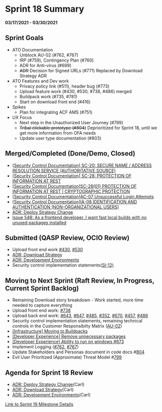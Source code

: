# Sprint 18 Summary
**03/17/2021 - 03/30/2021**

## Sprint Goals

- ATO Documentation
  - Unblock AU-02 (#762, #767)
  - IRP (#759), Contingency Plan (#760)
  - ADR for Anti-virus (#699)
  - ~~ADR~~ Decision for Signed URLs (#771) Replaced by Download Strategy ADR
- ATO Features and Dev work
  - Privacy policy link (#511), header bug (#773)
  - Upload feature work (#430, #530, #738, #486) merged
  - Buildpack work (#735, #781)
  - Start on download front end (#416)
- Spikes
  - Plan for integrating ACF AMS (#751)
- UX Focus
  - Next step in the Unauthorized User Journey (#799)
  - ~~Tribal clickable prototype (#804)~~ Deprioritized for Sprint 18, until we get more information from OFA needs
  - Update user type documentation (#803)


## Merged/Completed (Done/Demo, Closed)
- [[Security Control Documentation] SC-20: SECURE NAME / ADDRESS RESOLUTION SERVICE (AUTHORITATIVE SOURCE)](https://github.com/raft-tech/TANF-app/issues/708) 
- [[Security Control Documentation] SC-28: PROTECTION OF INFORMATION AT REST](https://github.com/raft-tech/TANF-app/issues/709)
- [[Security Control Documentation]SC-28(01) PROTECTION OF INFORMATION AT REST | CRYPTOGRAPHIC PROTECTION](https://github.com/raft-tech/TANF-app/issues/710)
- [[Security Control Documentation]AC-07 Unsuccessful Login Attempts](https://github.com/raft-tech/TANF-app/issues/656)
- [[Security Control Documentation]IA-08 IDENTIFICATION AND AUTHENTICATION (NON-ORGANIZATIONAL USERS)](https://github.com/raft-tech/TANF-app/issues/712)
- [ADR: Deploy Strategy Change](https://github.com/raft-tech/TANF-app/pull/823)
- [Issue 548: As a frontend developer, I want fast local builds with no unused packages installed](https://github.com/raft-tech/TANF-app/issues/548)


## Submitted (QASP Review, OCIO Review)

- Upload front end work [#430](https://github.com/raft-tech/TANF-app/issues/430), [#530](https://github.com/raft-tech/TANF-app/issues/530)
- [ADR: Download Strategy](https://github.com/raft-tech/TANF-app/pull/821)
- [ADR: Development Environments](https://github.com/raft-tech/TANF-app/pull/825) 
- Security control implementation statements([SI-12)](https://github.com/raft-tech/TANF-app/issues/788)


## Moving to Next Sprint (Raft Review, In Progress, Current Sprint Backlog)
- Remaining Download story breakdown - Work started, more time needed to capture everything
- Upload front end work: [#738](https://github.com/raft-tech/TANF-app/issues/738)
- Upload back end work: [#643](https://github.com/raft-tech/TANF-app/issues/643), [#647](https://github.com/raft-tech/TANF-app/issues/647), [#485](https://github.com/raft-tech/TANF-app/issues/485), [#352](https://github.com/raft-tech/TANF-app/issues/352), [#670](https://github.com/raft-tech/TANF-app/issues/670), [#457](https://github.com/raft-tech/TANF-app/issues/457), [#486](https://github.com/raft-tech/TANF-app/issues/486)
- Security control implementation statements, remaining technical controls in the Customer Responsibilty Matrix ([AU-02](https://github.com/raft-tech/TANF-app/issues/632))
- [[Infrastructure] Moving to Buildpacks](https://github.com/raft-tech/TANF-app/issues/781)
- [[Developer Experience] Remove unnecessary packages](https://github.com/raft-tech/TANF-app/issues/548)
- [[Developer Experience] Ability to run on windows #673](https://github.com/raft-tech/TANF-app/issues/673)
- Implement Logging ([#762](https://github.com/raft-tech/TANF-app/issues/762), [#767](https://github.com/raft-tech/TANF-app/issues/767))
- Update Stakeholders and Personas document in code docs #[804](https://github.com/raft-tech/TANF-app/issues/804)
- Evil User Prioritized (Approximate) Threat Model #[799](https://github.com/raft-tech/TANF-app/issues/799)


## Agenda for Sprint 18 Review 
- [ADR: Deploy Strategy Change](https://github.com/raft-tech/TANF-app/pull/823)(Carl)
- [ADR: Download Strategy](https://github.com/raft-tech/TANF-app/pull/821)(Carl)
- [ADR: Development Environments](https://github.com/raft-tech/TANF-app/pull/825)(Carl)

[Link to Sprint 19 Milestone Details](https://github.com/raft-tech/TANF-app/milestone/22)
